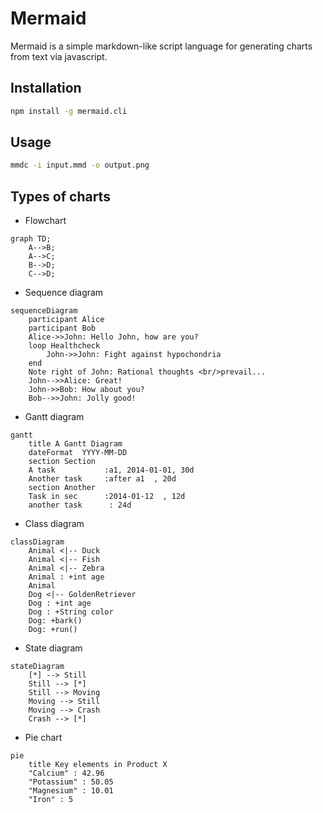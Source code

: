 # Mermaid

Mermaid is a simple markdown-like script language for generating charts from text via javascript.

## Installation

```bash
npm install -g mermaid.cli
```

## Usage

```bash
mmdc -i input.mmd -o output.png
```

## Types of charts

- Flowchart

```mermaid
graph TD;
    A-->B;
    A-->C;
    B-->D;
    C-->D;
```

- Sequence diagram

```mermaid
sequenceDiagram
    participant Alice
    participant Bob
    Alice->>John: Hello John, how are you?
    loop Healthcheck
        John->>John: Fight against hypochondria
    end
    Note right of John: Rational thoughts <br/>prevail...
    John-->>Alice: Great!
    John->>Bob: How about you?
    Bob-->>John: Jolly good!
```

- Gantt diagram

```mermaid
gantt
    title A Gantt Diagram
    dateFormat  YYYY-MM-DD
    section Section
    A task           :a1, 2014-01-01, 30d
    Another task     :after a1  , 20d
    section Another
    Task in sec      :2014-01-12  , 12d
    another task      : 24d
```

- Class diagram

```mermaid
classDiagram
    Animal <|-- Duck
    Animal <|-- Fish
    Animal <|-- Zebra
    Animal : +int age
    Animal
    Dog <|-- GoldenRetriever
    Dog : +int age
    Dog : +String color
    Dog: +bark()
    Dog: +run()
```

- State diagram

```mermaid
stateDiagram
    [*] --> Still
    Still --> [*]
    Still --> Moving
    Moving --> Still
    Moving --> Crash
    Crash --> [*]
```

- Pie chart

```mermaid
pie
    title Key elements in Product X
    "Calcium" : 42.96
    "Potassium" : 50.05
    "Magnesium" : 10.01
    "Iron" : 5
```
